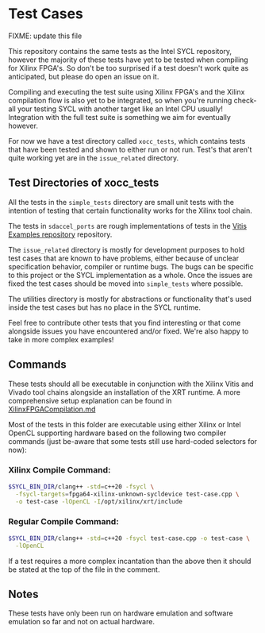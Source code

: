 # Test Cases

FIXME: update this file

This repository contains the same tests as the Intel SYCL repository, however
the majority of these tests have yet to be tested when compiling for Xilinx
FPGA's. So don't be too surprised if a test doesn't work quite as anticipated,
but please do open an issue on it.

Compiling and executing the test suite using Xilinx FPGA's and the Xilinx
compilation flow is also yet to be integrated, so when you're running
check-all your testing SYCL with another target like an Intel CPU usually!
Integration with the full test suite is something we aim for eventually however.

For now we have a test directory called `xocc_tests`, which contains tests that
have been tested and shown to either run or not run. Test's that aren't quite
working yet are in the `issue_related` directory.

## Test Directories of xocc_tests

All the tests in the `simple_tests` directory are small unit tests with the
intention of testing that certain functionality works for the Xilinx tool chain.

The tests in `sdaccel_ports` are rough implementations of tests in the
[Vitis Examples repository](https://github.com/Xilinx/Vitis_Accel_Examples)
repository.

The `issue_related` directory is mostly for development purposes to hold test
cases that are known to have problems, either because of unclear specification
behavior, compiler or runtime bugs. The bugs can be specific to this project
or the SYCL implementation as a whole. Once the issues are fixed the test cases
should be moved into `simple_tests` where possible.

The utilities directory is mostly for abstractions or functionality that's
used inside the test cases but has no place in the SYCL runtime.

Feel free to contribute other tests that you find interesting or that come
alongside issues you have encountered and/or fixed. We're also happy to take
in more complex examples!

## Commands

These tests should all be executable in conjunction with the Xilinx Vitis and
Vivado tool chains alongside an installation of the XRT runtime. A more
comprehensive setup explanation can be found in
[XilinxFPGACompilation.md](XilinxFPGACompilation.md)

Most of the tests in this folder are executable using either Xilinx or Intel
OpenCL supporting hardware based on the following two compiler commands (just
be-aware that some tests still use hard-coded selectors for now):

### Xilinx Compile Command:

```bash
$SYCL_BIN_DIR/clang++ -std=c++20 -fsycl \
  -fsycl-targets=fpga64-xilinx-unknown-sycldevice test-case.cpp \
  -o test-case -lOpenCL -I/opt/xilinx/xrt/include
```

### Regular Compile Command:

```bash
$SYCL_BIN_DIR/clang++ -std=c++20 -fsycl test-case.cpp -o test-case \
  -lOpenCL
```

If a test requires a more complex incantation than the above then it should be
stated at the top of the file in the comment.

## Notes

These tests have only been run on hardware emulation and software emulation so
far and not on actual hardware.
